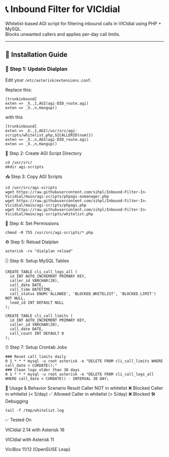 # 📞 Inbound Filter for VICIdial

Whitelist-based AGI script for filtering inbound calls in VICIdial using PHP + MySQL.  
Blocks unwanted callers and applies per-day call limits.

---

## 💪 Installation Guide

### 🔧 Step 1: Update Dialplan
Edit your `/etc/asterisk/extensions.conf`.

Replace this:
```asterisk
[trunkinbound]
exten => _X.,1,AGI(agi-DID_route.agi)
exten => _X.,n,Hangup()
```
with this
```asterisk
[trunkinbound]
exten => _X.,1,AGI(/usr/src/agi-scripts/whitelist.php,${CALLERID(num)})
exten => _X.,n,AGI(agi-DID_route.agi)
exten => _X.,n,Hangup()
```

📂 Step 2: Create AGI Script Directory
```
cd /usr/src/
mkdir agi-scripts
```
📥 Step 3: Copy AGI Scripts
```
cd /usr/src/agi-scripts
wget https://raw.githubusercontent.com/sihpl/Inbound-Filter-In-Vicidial/main/agi-scripts/phpagi-asmanager.php
wget https://raw.githubusercontent.com/sihpl/Inbound-Filter-In-Vicidial/main/agi-scripts/phpagi.php
wget https://raw.githubusercontent.com/sihpl/Inbound-Filter-In-Vicidial/main/agi-scripts/whitelist.php
```
🔑 Step 4: Set Permissions
```
chmod -R 755 /usr/src/agi-scripts/*.php
```
♻️ Step 5: Reload Dialplan
```
asterisk -rx "dialplan reload"
```
🗄️ Step 6: Setup MySQL Tables
```
CREATE TABLE cli_call_logs_all (
  id INT AUTO_INCREMENT PRIMARY KEY,
  caller_id VARCHAR(20),
  call_date DATE,
  call_time DATETIME,
  call_status ENUM('ALLOWED', 'BLOCKED_WHITELIST', 'BLOCKED_LIMIT') NOT NULL,
  lead_id INT DEFAULT NULL
);
```

```
CREATE TABLE cli_call_limits (
  id INT AUTO_INCREMENT PRIMARY KEY,
  caller_id VARCHAR(20),
  call_date DATE,
  call_count INT DEFAULT 0
);
```
⏰ Step 7: Setup Crontab Jobs
```
### Reset call limits daily
0 1 * * * mysql -u root asterisk -e "DELETE FROM cli_call_limits WHERE call_date < CURDATE();"
### Clean logs older than 30 days
0 1 * * * mysql -u root asterisk -e "DELETE FROM cli_call_logs_all WHERE call_date < CURDATE() - INTERVAL 30 DAY;
```
🔎 Usage & Behavior
Scenario	Result
Caller NOT in whitelist	❌ Blocked
Caller in whitelist (< 5/day)	✅ Allowed
Caller in whitelist (> 5/day)	❌ Blocked
🛠️ Debugging
```
tail -f /tmp/whitelist.log
```
✅ Tested On

VICIdial 2.14 with Asterisk 16

VICIdial with Asterisk 11

ViciBox 11/12 (OpenSUSE Leap)

